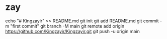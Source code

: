 # zay
echo "# Kingzayir" >> README.md git init git add README.md git commit -m "first commit" git branch -M main git remote add origin https://github.com/Kingzayir/Kingzayir.git git push -u origin main
